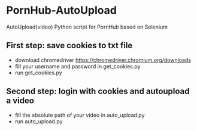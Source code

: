 # PornHub-AutoUpload
AutoUpload(video) Python script for PornHub based on Selenium

## First step: save cookies to txt file
- download chromedriver https://chromedriver.chromium.org/downloads
- fill your username and password in get_cookies.py
- run get_cookies.py

## Second step: login with cookies and autoupload a video
- fill the absolute path of your video in auto_upload.py
- run auto_upload.py
